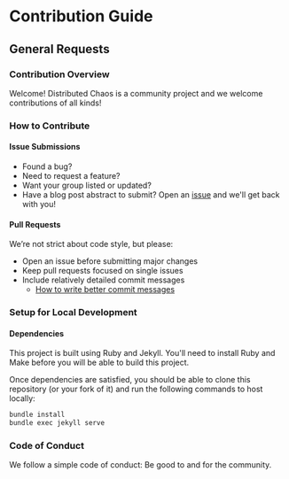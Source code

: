 # Contribution Guide
## General Requests
### Contribution Overview
Welcome! Distributed Chaos is a community project and we welcome contributions of all kinds!  
### How to Contribute  
#### Issue Submissions  
- Found a bug?
- Need to request a feature?
- Want your group listed or updated?
- Have a blog post abstract to submit?
Open an [issue](https://github.com/distributed-chaos/site/issues) and we'll get back with you!
#### Pull Requests
We’re not strict about code style, but please:
- Open an issue before submitting major changes 
- Keep pull requests focused on single issues
- Include relatively detailed commit messages
    - [How to write better commit messages](https://www.freecodecamp.org/news/how-to-write-better-git-commit-messages/)

### Setup for Local Development
#### Dependencies
This project is built using Ruby and Jekyll. You'll need to install Ruby and Make before you will be able to build this project. 

Once dependencies are satisfied, you should be able to clone this repository (or your fork of it) and run the following commands to host locally:
```sh
bundle install
bundle exec jekyll serve
```
### Code of Conduct
We follow a simple code of conduct: Be good to and for the community. 
